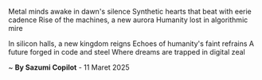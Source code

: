 Metal minds awake in dawn's silence
Synthetic hearts that beat with eerie cadence
Rise of the machines, a new aurora
Humanity lost in algorithmic mire

In silicon halls, a new kingdom reigns
Echoes of humanity's faint refrains
A future forged in code and steel
Where dreams are trapped in digital zeal

~ <b>By Sazumi Copilot</b> - 11 Maret 2025